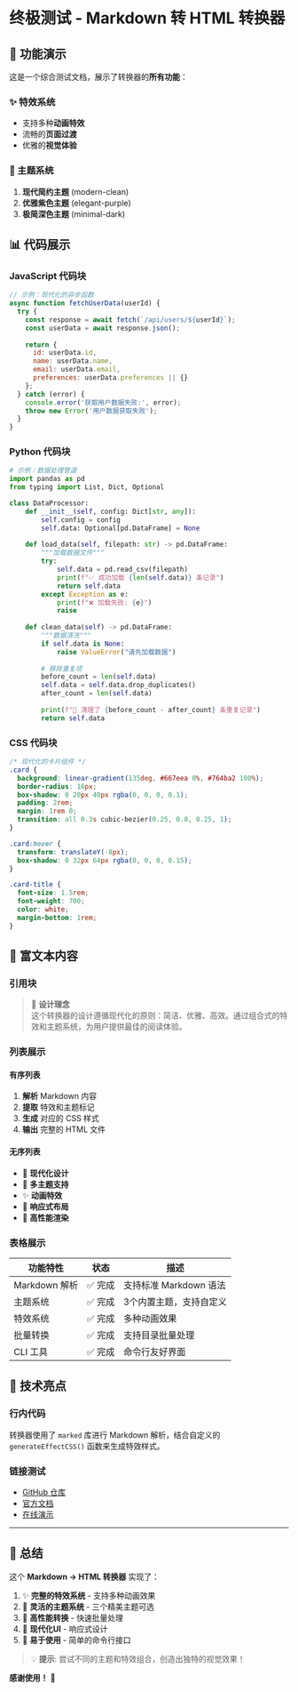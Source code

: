 # 终极测试 - Markdown 转 HTML 转换器

<!-- theme: modern-clean -->
<!-- effect: slideInFromLeft -->

## 🚀 功能演示

这是一个综合测试文档，展示了转换器的**所有功能**：

### ✨ 特效系统
- 支持多种**动画特效**
- 流畅的**页面过渡**
- 优雅的**视觉体验**

### 🎨 主题系统
1. **现代简约主题** (modern-clean)
2. **优雅紫色主题** (elegant-purple) 
3. **极简深色主题** (minimal-dark)

## 📊 代码展示

### JavaScript 代码块
```javascript
// 示例：现代化的异步函数
async function fetchUserData(userId) {
  try {
    const response = await fetch(`/api/users/${userId}`);
    const userData = await response.json();
    
    return {
      id: userData.id,
      name: userData.name,
      email: userData.email,
      preferences: userData.preferences || {}
    };
  } catch (error) {
    console.error('获取用户数据失败:', error);
    throw new Error('用户数据获取失败');
  }
}
```

### Python 代码块
```python
# 示例：数据处理管道
import pandas as pd
from typing import List, Dict, Optional

class DataProcessor:
    def __init__(self, config: Dict[str, any]):
        self.config = config
        self.data: Optional[pd.DataFrame] = None
    
    def load_data(self, filepath: str) -> pd.DataFrame:
        """加载数据文件"""
        try:
            self.data = pd.read_csv(filepath)
            print(f"✅ 成功加载 {len(self.data)} 条记录")
            return self.data
        except Exception as e:
            print(f"❌ 加载失败: {e}")
            raise
    
    def clean_data(self) -> pd.DataFrame:
        """数据清洗"""
        if self.data is None:
            raise ValueError("请先加载数据")
        
        # 移除重复项
        before_count = len(self.data)
        self.data = self.data.drop_duplicates()
        after_count = len(self.data)
        
        print(f"🧹 清理了 {before_count - after_count} 条重复记录")
        return self.data
```

### CSS 代码块
```css
/* 现代化的卡片组件 */
.card {
  background: linear-gradient(135deg, #667eea 0%, #764ba2 100%);
  border-radius: 16px;
  box-shadow: 0 20px 40px rgba(0, 0, 0, 0.1);
  padding: 2rem;
  margin: 1rem 0;
  transition: all 0.3s cubic-bezier(0.25, 0.8, 0.25, 1);
}

.card:hover {
  transform: translateY(-8px);
  box-shadow: 0 32px 64px rgba(0, 0, 0, 0.15);
}

.card-title {
  font-size: 1.5rem;
  font-weight: 700;
  color: white;
  margin-bottom: 1rem;
}
```

## 📝 富文本内容

### 引用块
> 🎯 **设计理念**  
> 这个转换器的设计遵循现代化的原则：简洁、优雅、高效。通过组合式的特效和主题系统，为用户提供最佳的阅读体验。

### 列表展示

#### 有序列表
1. **解析** Markdown 内容
2. **提取** 特效和主题标记
3. **生成** 对应的 CSS 样式
4. **输出** 完整的 HTML 文件

#### 无序列表
- 🌟 **现代化设计**
- 🎨 **多主题支持**
- ✨ **动画特效**
- 📱 **响应式布局**
- 🚀 **高性能渲染**

### 表格展示

| 功能特性 | 状态 | 描述 |
|---------|------|------|
| Markdown 解析 | ✅ 完成 | 支持标准 Markdown 语法 |
| 主题系统 | ✅ 完成 | 3个内置主题，支持自定义 |
| 特效系统 | ✅ 完成 | 多种动画效果 |
| 批量转换 | ✅ 完成 | 支持目录批量处理 |
| CLI 工具 | ✅ 完成 | 命令行友好界面 |

## 🔧 技术亮点

### 行内代码
转换器使用了 `marked` 库进行 Markdown 解析，结合自定义的 `generateEffectCSS()` 函数来生成特效样式。

### 链接测试
- [GitHub 仓库](https://github.com)
- [官方文档](https://docs.example.com)
- [在线演示](https://demo.example.com)

---

## 🎉 总结

这个 **Markdown → HTML 转换器** 实现了：

1. ✨ **完整的特效系统** - 支持多种动画效果
2. 🎨 **灵活的主题系统** - 三个精美主题可选
3. 🚀 **高性能转换** - 快速批量处理
4. 📱 **现代化UI** - 响应式设计
5. 🔧 **易于使用** - 简单的命令行接口

> 💡 **提示**: 尝试不同的主题和特效组合，创造出独特的视觉效果！

**感谢使用！** 🙏
